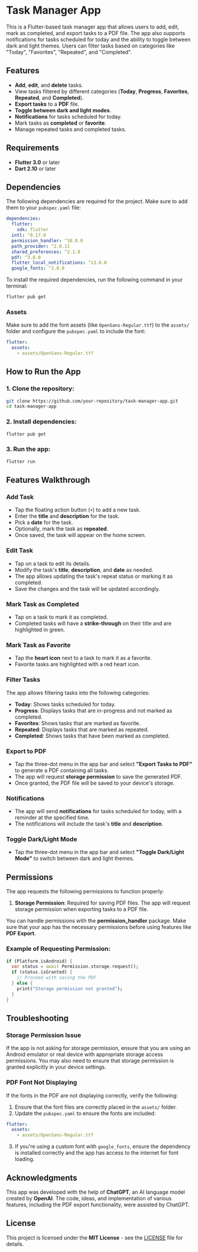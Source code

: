 
# Task Manager App

This is a Flutter-based task manager app that allows users to add, edit, mark as completed, and export tasks to a PDF file. The app also supports notifications for tasks scheduled for today and the ability to toggle between dark and light themes. Users can filter tasks based on categories like "Today", "Favorites", "Repeated", and "Completed".

## Features

- **Add**, **edit**, and **delete** tasks.
- View tasks filtered by different categories (**Today**, **Progress**, **Favorites**, **Repeated**, and **Completed**).
- **Export tasks** to a **PDF** file.
- **Toggle between dark and light modes**.
- **Notifications** for tasks scheduled for today.
- Mark tasks as **completed** or **favorite**.
- Manage repeated tasks and completed tasks.

## Requirements

- **Flutter 3.0** or later
- **Dart 2.10** or later

## Dependencies

The following dependencies are required for the project. Make sure to add them to your `pubspec.yaml` file:

```yaml
dependencies:
  flutter:
    sdk: flutter
  intl: ^0.17.0
  permission_handler: ^10.0.0
  path_provider: ^2.0.11
  shared_preferences: ^2.1.0
  pdf: ^3.8.0
  flutter_local_notifications: ^13.0.0
  google_fonts: ^3.0.0
```

To install the required dependencies, run the following command in your terminal:

```bash
flutter pub get
```

### Assets

Make sure to add the font assets (like `OpenSans-Regular.ttf`) to the `assets/` folder and configure the `pubspec.yaml` to include the font:

```yaml
flutter:
  assets:
    - assets/OpenSans-Regular.ttf
```

## How to Run the App

### 1. Clone the repository:

```bash
git clone https://github.com/your-repository/task-manager-app.git
cd task-manager-app
```

### 2. Install dependencies:

```bash
flutter pub get
```

### 3. Run the app:

```bash
flutter run
```

## Features Walkthrough

### Add Task

- Tap the floating action button (`+`) to add a new task.
- Enter the **title** and **description** for the task.
- Pick a **date** for the task.
- Optionally, mark the task as **repeated**.
- Once saved, the task will appear on the home screen.

### Edit Task

- Tap on a task to edit its details.
- Modify the task's **title**, **description**, and **date** as needed.
- The app allows updating the task's repeat status or marking it as completed.
- Save the changes and the task will be updated accordingly.

### Mark Task as Completed

- Tap on a task to mark it as completed.
- Completed tasks will have a **strike-through** on their title and are highlighted in green.

### Mark Task as Favorite

- Tap the **heart icon** next to a task to mark it as a favorite.
- Favorite tasks are highlighted with a red heart icon.

### Filter Tasks

The app allows filtering tasks into the following categories:

- **Today**: Shows tasks scheduled for today.
- **Progress**: Displays tasks that are in-progress and not marked as completed.
- **Favorites**: Shows tasks that are marked as favorite.
- **Repeated**: Displays tasks that are marked as repeated.
- **Completed**: Shows tasks that have been marked as completed.

### Export to PDF

- Tap the three-dot menu in the app bar and select **"Export Tasks to PDF"** to generate a PDF containing all tasks.
- The app will request **storage permission** to save the generated PDF.
- Once granted, the PDF file will be saved to your device's storage.

### Notifications

- The app will send **notifications** for tasks scheduled for today, with a reminder at the specified time.
- The notifications will include the task's **title** and **description**.

### Toggle Dark/Light Mode

- Tap the three-dot menu in the app bar and select **"Toggle Dark/Light Mode"** to switch between dark and light themes.

## Permissions

The app requests the following permissions to function properly:

1. **Storage Permission**: Required for saving PDF files. The app will request storage permission when exporting tasks to a PDF file.

You can handle permissions with the **permission_handler** package. Make sure that your app has the necessary permissions before using features like **PDF Export**.

### Example of Requesting Permission:

```dart
if (Platform.isAndroid) {
  var status = await Permission.storage.request();
  if (status.isGranted) {
    // Proceed with saving the PDF
  } else {
    print("Storage permission not granted");
  }
}
```

## Troubleshooting

### Storage Permission Issue

If the app is not asking for storage permission, ensure that you are using an Android emulator or real device with appropriate storage access permissions. You may also need to ensure that storage permission is granted explicitly in your device settings.

### PDF Font Not Displaying

If the fonts in the PDF are not displaying correctly, verify the following:

1. Ensure that the font files are correctly placed in the `assets/` folder.
2. Update the `pubspec.yaml` to ensure the fonts are included:

```yaml
flutter:
  assets:
    - assets/OpenSans-Regular.ttf
```

3. If you're using a custom font with `google_fonts`, ensure the dependency is installed correctly and the app has access to the internet for font loading.

## Acknowledgments

This app was developed with the help of **ChatGPT**, an AI language model created by **OpenAI**. The code, ideas, and implementation of various features, including the PDF export functionality, were assisted by ChatGPT.

## License

This project is licensed under the **MIT License** - see the [LICENSE](LICENSE) file for details.
```



